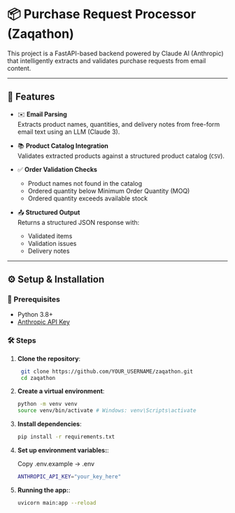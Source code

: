 # 📦 Purchase Request Processor (Zaqathon)

This project is a FastAPI-based backend powered by Claude AI (Anthropic) that intelligently extracts and validates purchase requests from email content.

---

## 🚀 Features

- ✉️ **Email Parsing**  
  Extracts product names, quantities, and delivery notes from free-form email text using an LLM (Claude 3).

- 📚 **Product Catalog Integration**  
  Validates extracted products against a structured product catalog (`CSV`).

- ✅ **Order Validation Checks**

  - Product names not found in the catalog
  - Ordered quantity below Minimum Order Quantity (MOQ)
  - Ordered quantity exceeds available stock

- 📤 **Structured Output**  
  Returns a structured JSON response with:
  - Validated items
  - Validation issues
  - Delivery notes

---

## ⚙️ Setup & Installation

### 🧾 Prerequisites

- Python 3.8+
- [Anthropic API Key](https://docs.anthropic.com/claude/docs/quickstart-guide)

### 🛠 Steps

1. **Clone the repository**:
   ```bash
    git clone https://github.com/YOUR_USERNAME/zaqathon.git
    cd zaqathon
   ```
2. **Create a virtual environment**:
   ```bash
   python -m venv venv
   source venv/bin/activate # Windows: venv\Scripts\activate
   ```
3. **Install dependencies**:
   ```bash
   pip install -r requirements.txt
   
   ```
4. **Set up environment variables:**:

   Copy .env.example → .env

   ```bash
   ANTHROPIC_API_KEY="your_key_here"
   ```

5. **Running the app:**:
   ```bash
   uvicorn main:app --reload
   ```
